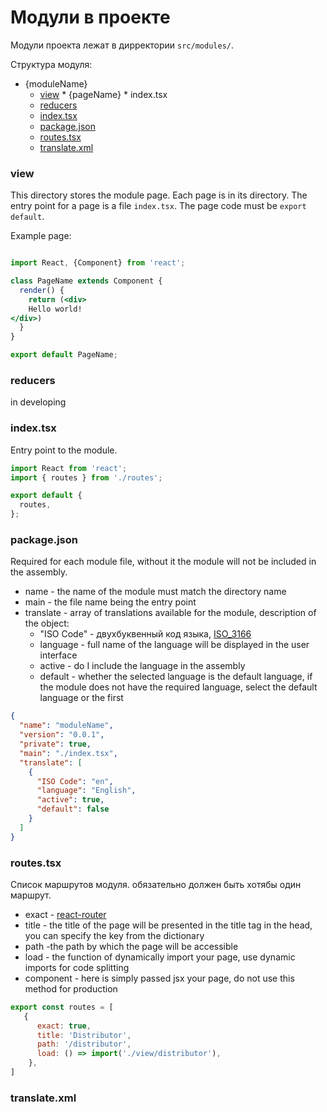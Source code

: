 # Модули в проекте

Модули проекта лежат в дирректории `src/modules/`.

Структура модуля:

* {moduleName}
  * [view](#view)
        * {pageName}
            * index.tsx
  * [reducers](#reducers)
  * [index.tsx](#indexjs) 
  * [package.json](#packagejson)
  * [routes.tsx](#routesjs)
  * [translate.xml](#translatexml)
  
### view 

This directory stores the module page. 
Each page is in its directory. The entry point for a page is a file `index.tsx`.
The page code must be `export default`.

Example page:

```jsx

import React, {Component} from 'react';

class PageName extends Component {
  render() {
    return (<div>
    Hello world!
</div>)
  }
}

export default PageName;
```

### reducers

in developing


### index.tsx

Entry point to the module.

```js
import React from 'react';
import { routes } from './routes';

export default {
  routes,
};
```

### package.json

Required for each module file, without it the module will not be included in the assembly.

* name - the name of the module must match the directory name
* main - the file name being the entry point
* translate - array of translations available for the module, description of the object:
  * "ISO Code" - двухбуквенный код языка, [ISO_3166](http://kirste.userpage.fu-berlin.de/diverse/doc/ISO_3166.html)
  * language - full name of the language will be displayed in the user interface
  * active - do I include the language in the assembly
  * default - whether the selected language is the default language, 
  if the module does not have the required language, select the default language or the first
  
```json
{
  "name": "moduleName",
  "version": "0.0.1",
  "private": true,
  "main": "./index.tsx",
  "translate": [
    {
      "ISO Code": "en",
      "language": "English",
      "active": true,
      "default": false
    }
  ]
}
```

### routes.tsx

Список маршрутов модуля. обязательно должен быть хотябы один маршрут.

* exact - [react-router](https://reacttraining.com/react-router/web/api/Route/exact-bool)
* title - the title of the page will be presented in the title tag in the head, you can specify the key from the dictionary
* path -the path by which the page will be accessible
* load - the function of dynamically import your page, use dynamic imports for code splitting
* component - here is simply passed jsx your page, do not use this method for production

```js
export const routes = [
   {
      exact: true,
      title: 'Distributor',
      path: '/distributor',
      load: () => import('./view/distributor'),
    },
]
```

### translate.xml



